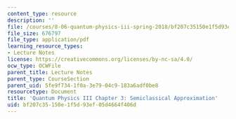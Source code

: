 ```yaml
---
content_type: resource
description: ''
file: /courses/8-06-quantum-physics-iii-spring-2018/bf207c35150e1f5d93ef05d4664f406d_MIT8_06S18ch3.pdf
file_size: 676797
file_type: application/pdf
learning_resource_types:
- Lecture Notes
license: https://creativecommons.org/licenses/by-nc-sa/4.0/
ocw_type: OCWFile
parent_title: Lecture Notes
parent_type: CourseSection
parent_uid: 5fe9f734-1f0a-3e79-04c9-183a6adf0be8
resourcetype: Document
title: 'Quantum Physics III Chapter 3: Semiclassical Approximation'
uid: bf207c35-150e-1f5d-93ef-05d4664f406d
---
```

